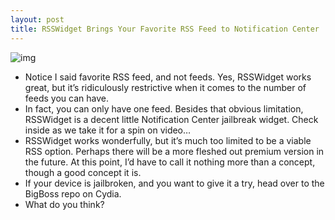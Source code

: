 ```yaml
---
layout: post
title: RSSWidget Brings Your Favorite RSS Feed to Notification Center
---
```

![img](http://media.idownloadblog.com/wp-content/uploads/2011/10/RSSWidget1.png)
* Notice I said favorite RSS feed, and not feeds. Yes, RSSWidget works great, but it’s ridiculously restrictive when it comes to the number of feeds you can have.
* In fact, you can only have one feed. Besides that obvious limitation, RSSWidget is a decent little Notification Center jailbreak widget. Check inside as we take it for a spin on video…
* RSSWidget works wonderfully, but it’s much too limited to be a viable RSS option. Perhaps there will be a more fleshed out premium version in the future. At this point, I’d have to call it nothing more than a concept, though a good concept it is.
* If your device is jailbroken, and you want to give it a try, head over to the BigBoss repo on Cydia.
* What do you think?

